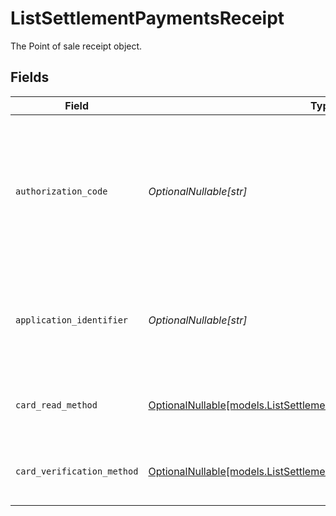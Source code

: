 # ListSettlementPaymentsReceipt

The Point of sale receipt object.


## Fields

| Field                                                                                                                              | Type                                                                                                                               | Required                                                                                                                           | Description                                                                                                                        | Example                                                                                                                            |
| ---------------------------------------------------------------------------------------------------------------------------------- | ---------------------------------------------------------------------------------------------------------------------------------- | ---------------------------------------------------------------------------------------------------------------------------------- | ---------------------------------------------------------------------------------------------------------------------------------- | ---------------------------------------------------------------------------------------------------------------------------------- |
| `authorization_code`                                                                                                               | *OptionalNullable[str]*                                                                                                            | :heavy_minus_sign:                                                                                                                 | A unique code provided by the cardholder’s bank to confirm that the transaction was successfully approved.                         | ...                                                                                                                                |
| `application_identifier`                                                                                                           | *OptionalNullable[str]*                                                                                                            | :heavy_minus_sign:                                                                                                                 | The unique number that identifies a specific payment application on a chip card.                                                   | ...                                                                                                                                |
| `card_read_method`                                                                                                                 | [OptionalNullable[models.ListSettlementPaymentsCardReadMethod]](../models/listsettlementpaymentscardreadmethod.md)                 | :heavy_minus_sign:                                                                                                                 | The method by which the card was read by the terminal.                                                                             | contactless                                                                                                                        |
| `card_verification_method`                                                                                                         | [OptionalNullable[models.ListSettlementPaymentsCardVerificationMethod]](../models/listsettlementpaymentscardverificationmethod.md) | :heavy_minus_sign:                                                                                                                 | The method used to verify the cardholder's identity.                                                                               | no-cvm-required                                                                                                                    |